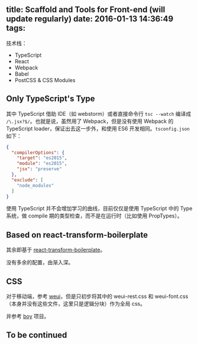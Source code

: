 title: Scaffold and Tools for Front-end (will update regularly)
date: 2016-01-13 14:36:49
tags:
---

技术栈：

- TypeScript
- React
- Webpack
- Babel
- PostCSS & CSS Modules

## Only TypeScript's Type

其中 TypeScript 借助 IDE（如 webstorm）或者直接命令行 `tsc --watch` 编译成 `/\.jsx?$/`。也就是说，虽然用了 Webpack，但是没有使用 Webpack 的 TypeScript loader，保证出去这一步外，和使用 ES6 开发相同。`tsconfig.json` 如下：

```json
{
  "compilerOptions": {
    "target": "es2015",
    "module": "es2015",
    "jsx": "preserve"
  },
  "exclude": [
    "node_modules"
  ]
}
```

使用 TypeScript 并不会增加学习的曲线，目前仅仅是使用 TypeScript 中的 Type 系统，做 compile 期的类型检查，而不是在运行时（比如使用 PropTypes）。

## Based on react-transform-boilerplate

其余即基于 [react-transform-boilerplate](https://github.com/gaearon/react-transform-boilerplate)。

没有多余的配置，由渐入深。

## CSS

对于移动端，参考 [weui](https://github.com/weui/weui/blob/master/dist/style/weui.css)，但是只初步将其中的 weui-rest.css 和 weui-font.css（本身并没有这些文件，这里只是逻辑分块）作为全局 css。

并参考 [boy](https://github.com/corysimmons/boy) 项目。

## To be continued

